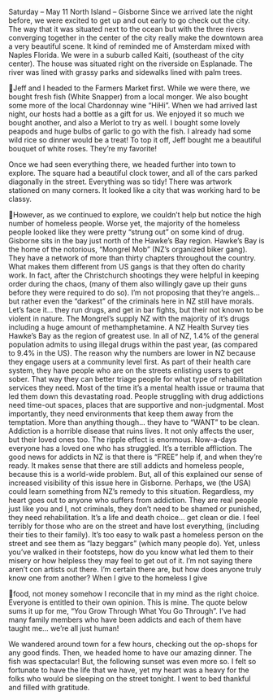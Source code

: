 Saturday – May 11
North Island – Gisborne
Since we arrived late the night before, we were excited to get up and out early to
go check out the city. The way that it was situated next to the ocean but with the
three rivers converging together in the center of the city really make the downtown
area a very beautiful scene. It kind of reminded me of Amsterdam mixed with Naples
Florida. We were in a suburb called Kaiti, (southeast of the city center). The house
was situated right on the riverside on Esplanade. The river was lined with grassy parks
and sidewalks lined with palm trees.

Jeff and I headed to the Farmers Market first. While we were there, we bought fresh
fish (White Snapper) from a local monger. We also bought some more of the local
Chardonnay wine “HiHi”. When we had arrived last night, our hosts had a bottle as
a gift for us. We enjoyed it so much we bought another, and also a Merlot to try as
well. I bought some lovely peapods and huge bulbs of garlic to go with the fish. I
already had some wild rice so dinner would be a treat! To top it off, Jeff bought me
a beautiful bouquet of white roses. They’re my favorite!

Once we had seen everything there, we headed further into town to explore. The
square had a beautiful clock tower, and all of the cars parked diagonally in the
street. Everything was so tidy! There was artwork stationed on many corners. It
looked like a city that was working hard to be classy.

However, as we continued to explore, we couldn’t help but notice the high number
of homeless people. Worse yet, the majority of the homeless people looked like they
were pretty “strung out” on some kind of drug. Gisborne sits in the bay just north of
the Hawke’s Bay region. Hawke’s Bay is the home of the notorious, “Mongrel Mob”
(NZ’s organized biker gang). They have a network of more than thirty chapters
throughout the country. What makes them different from US gangs is that they often
do charity work. In fact, after the Christchurch shootings they were helpful in keeping
order during the chaos, (many of them also willingly gave up their guns before they
were required to do so). I’m not proposing that they’re angels… but rather even the
“darkest” of the criminals here in NZ still have morals. Let’s face it… they run drugs,
and get in bar fights, but their not known to be violent in nature. The Mongrel’s supply
NZ with the majority of it’s drugs including a huge amount of methamphetamine. A
NZ Health Survey ties Hawke’s Bay as the region of greatest use. In all of NZ, 1.4% of
the general population admits to using illegal drugs within the past year, (as
compared to 9.4% in the US).
The reason why the numbers are lower in NZ because they engage users at a
community level first. As part of their health care system, they have people who are
on the streets enlisting users to get sober. That way they can better triage people for
what type of rehabilitation services they need. Most of the time it’s a mental health
issue or trauma that led them down this devastating road.
People struggling with drug addictions need time-out spaces, places that are
supportive and non-judgmental. Most importantly, they need environments that
keep them away from the temptation. More than anything though… they have to
“WANT” to be clean. Addiction is a horrible disease that ruins lives. It not only affects
the user, but their loved ones too. The ripple effect is enormous. Now-a-days
everyone has a loved one who has struggled. It’s a terrible affliction. The good news
for addicts in NZ is that there is “FREE” help if, and when they’re ready. It makes sense
that there are still addicts and homeless people, because this is a world-wide
problem. But, all of this explained our sense of increased visibility of this issue here in
Gisborne. Perhaps, we (the USA) could learn something from NZ’s remedy to this
situation.
Regardless, my heart goes out to anyone who suffers from addiction. They are real
people just like you and I, not criminals, they don’t need to be shamed or punished,
they need rehabilitation. It’s a life and death choice… get clean or die. I feel terribly
for those who are on the street and have lost everything, (including their ties to their
family). It’s too easy to walk past a homeless person on the street and see them as
“lazy beggars” (which many people do). Yet, unless you’ve walked in their footsteps,
how do you know what led them to their misery or how helpless they may feel to get
out of it. I’m not saying there aren’t con artists out there. I’m certain there are, but
how does anyone truly know one from another? When I give to the homeless I give

food, not money somehow I reconcile that in my mind as the right choice. Everyone
is entitled to their own opinion. This is mine. The quote below sums it up for me, “You
Grow Through What You Go Through”. I’ve had many family members who have
been addicts and each of them have taught me… we’re all just human!

We wandered around town for a few hours, checking out the op-shops for any good
finds. Then, we headed home to have our amazing dinner. The fish was spectacular!
But, the following sunset was even more so. I felt so fortunate to have the life that we
have, yet my heart was a heavy for the folks who would be sleeping on the street
tonight. I went to bed thankful and filled with gratitude.

